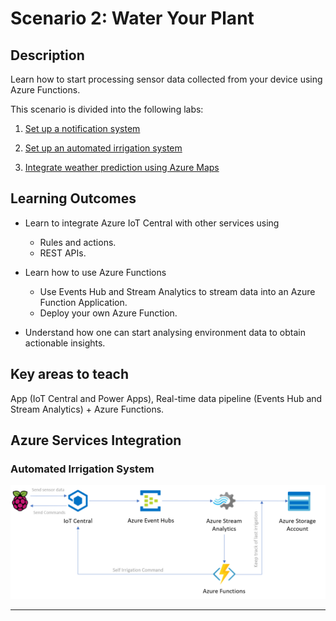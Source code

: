 # Scenario 2: Water Your Plant

## Description

Learn how to start processing sensor data collected from your device using Azure Functions.

This scenario is divided into the following labs:

1. [Set up a notification system](Alarm_system/readme.md)

1. [Set up an automated irrigation system](Automated_irrigation/readme.md)

1. [Integrate weather prediction using Azure Maps](Weather_prediction/readme.md)

## Learning Outcomes

- Learn to integrate Azure IoT Central with other services using
    - Rules and actions.
    - REST APIs.

- Learn how to use Azure Functions

    - Use Events Hub and Stream Analytics to stream data into an Azure Function Application.
    - Deploy your own Azure Function.
    
- Understand how one can start analysing environment data to obtain actionable insights.


## Key areas to teach

App (IoT Central and Power Apps), Real-time data pipeline (Events Hub and Stream Analytics) + Azure Functions.

## Azure Services Integration

### Automated Irrigation System

![AzureServiceS2](Alarm_system/media/AzureServices_Scenario2.png)

--------------
